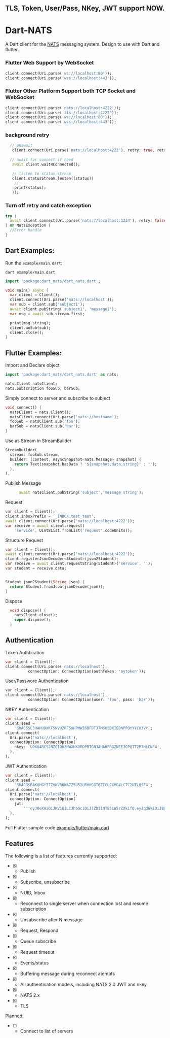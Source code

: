 ## TLS, Token, User/Pass, NKey, JWT support NOW.


# Dart-NATS 
A Dart client for the [NATS](https://nats.io) messaging system. Design to use with Dart and flutter.

### Flutter Web Support by WebSocket 
```dart
client.connect(Uri.parse('ws://localhost:80'));
client.connect(Uri.parse('wss://localhost:443'));
```


### Flutter Other Platform Support both TCP Socket and WebSocket
```dart
client.connect(Uri.parse('nats://localhost:4222'));
client.connect(Uri.parse('tls://localhost:4222'));
client.connect(Uri.parse('ws://localhost:80'));
client.connect(Uri.parse('wss://localhost:443'));
```

### background retry 
```dart
  // unawait 
   client.connect(Uri.parse('nats://localhost:4222'), retry: true, retryCount: -1);
  
  // await for connect if need
   await client.wait4Connected();

   // listen to status stream
   client.statusStream.lesten((status){
    // 
    print(status);
   });
```

### Turn off retry and catch exception
```dart
try {
  await client.connect(Uri.parse('nats://localhost:1234'), retry: false);
} on NatsException {
  //Error handle
}
```

## Dart Examples:

Run the `example/main.dart`:

```
dart example/main.dart
```

```dart
import 'package:dart_nats/dart_nats.dart';

void main() async {
  var client = Client();
  client.connect(Uri.parse('nats://localhost'));
  var sub = client.sub('subject1');
  await client.pubString('subject1', 'message1');
  var msg = await sub.stream.first;

  print(msg.string);
  client.unSub(sub);
  client.close();
}
```

## Flutter Examples:

Import and Declare object
```dart
import 'package:dart_nats/dart_nats.dart' as nats;

nats.Client natsClient;
nats.Subscription fooSub, barSub;
```

Simply connect to server and subscribe to subject
```dart
void connect() {
  natsClient = nats.Client();
  natsClient.connect(Uri.parse('nats://hostname');
  fooSub = natsClient.sub('foo');
  barSub = natsClient.sub('bar');
}
```
Use as Stream in StreamBuilder
```dart
StreamBuilder(
  stream: fooSub.stream,
  builder: (context, AsyncSnapshot<nats.Message> snapshot) {
    return Text(snapshot.hasData ? '${snapshot.data.string}' : '');
  },
),
```

Publish Message
```dart
      await natsClient.pubString('subject','message string');
```

Request 
```dart
var client = Client();
client.inboxPrefix = '_INBOX.test_test';
await client.connect(Uri.parse('nats://localhost:4222'));
var receive = await client.request(
    'service', Uint8List.fromList('request'.codeUnits));
```

Structure Request 
```dart
var client = Client();
await client.connect(Uri.parse('nats://localhost:4222'));
client.registerJsonDecoder<Student>(json2Student);
var receive = await client.requestString<Student>('service', '');
var student = receive.data;


Student json2Student(String json) {
  return Student.fromJson(jsonDecode(json));
}
```

Dispose 
```dart
  void dispose() {
    natsClient.close();
    super.dispose();
  }
```

## Authentication

Token Authtication 
```dart
var client = Client();
client.connect(Uri.parse('nats://localhost'),
          connectOption: ConnectOption(authToken: 'mytoken'));
```

User/Passwore Authentication
```dart
var client = Client();
client.connect(Uri.parse('nats://localhost'),
          connectOption: ConnectOption(user: 'foo', pass: 'bar'));
```

NKEY Authentication
```dart
var client = Client();
client.seed =
    'SUACSSL3UAHUDXKFSNVUZRF5UHPMWZ6BFDTJ7M6USDXIEDNPPQYYYCU3VY';
client.connect(
  Uri.parse('nats://localhost'),
  connectOption: ConnectOption(
    nkey: 'UDXU4RCSJNZOIQHZNWXHXORDPRTGNJAHAHFRGZNEEJCPQTT2M7NLCNF4',
  ),
);
```

JWT Authentication
```dart
var client = Client();
client.seed =
    'SUAJGSBAKQHGYI7ZVKVR6WA7Z5U52URHKGGT6ZICUJXMG4LCTC2NTLQSF4';
client.connect(
  Uri.parse('nats://localhost'),
  connectOption: ConnectOption(
    jwt:
        '''eyJ0eXAiOiJKV1QiLCJhbGciOiJlZDI1NTE5LW5rZXkifQ.eyJqdGkiOiJBU1pFQVNGMzdKS0dPTFZLTFdKT1hOM0xZUkpHNURJUFczUEpVT0s0WUlDNFFENlAyVFlRIiwiaWF0IjoxNjY0NTI0OTU5LCJpc3MiOiJBQUdTSkVXUlFTWFRDRkUzRVE3RzVPQldSVUhaVVlDSFdSM0dRVERGRldaSlM1Q1JLTUhOTjY3SyIsIm5hbWUiOiJzaWdudXAiLCJzdWIiOiJVQzZCUVY1Tlo1V0pQRUVZTTU0UkZBNU1VMk5NM0tON09WR01DU1VaV1dORUdZQVBNWEM0V0xZUCIsIm5hdHMiOnsicHViIjp7fSwic3ViIjp7fSwic3VicyI6LTEsImRhdGEiOi0xLCJwYXlsb2FkIjotMSwidHlwZSI6InVzZXIiLCJ2ZXJzaW9uIjoyfX0.8Q0HiN0h2tBvgpF2cAaz2E3WLPReKEnSmUWT43NSlXFNRpsCWpmkikxGgFn86JskEN4yast1uSj306JdOhyJBA''',
  ),
);
```




Full Flutter sample code [example/flutter/main.dart](https://github.com/chartchuo/dart-nats/blob/master/example/flutter/main_dart)


## Features
The following is a list of features currently supported: 

- [x] - Publish
- [x] - Subscribe, unsubscribe
- [x] - NUID, Inbox
- [x] - Reconnect to single server when connection lost and resume subscription
- [x] - Unsubscribe after N message
- [x] - Request, Respond
- [x] - Queue subscribe
- [x] - Request timeout
- [x] - Events/status 
- [x] - Buffering message during reconnect atempts
- [x] - All authentication models, including NATS 2.0 JWT and nkey
- [x] - NATS 2.x 
- [x] - TLS 

Planned:
- [ ] - Connect to list of servers
